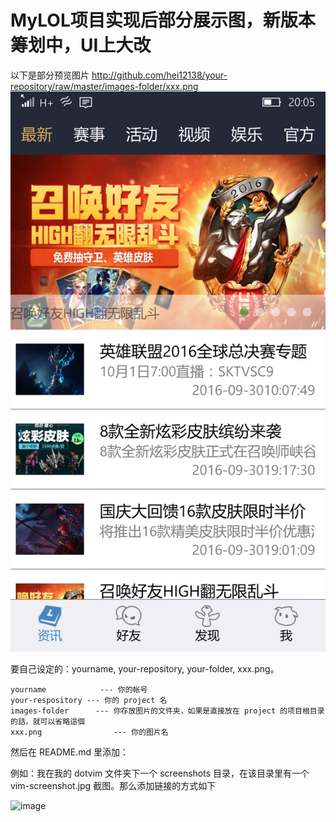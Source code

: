 # MyLOL项目实现后部分展示图，新版本筹划中，UI上大改

以下是部分预览图片
http://github.com/hei12138/your-repository/raw/master/images-folder/xxx.png
![image](https://github.com/hei12138/MyLOL/raw/master/MyLOL/ImagePreview/wp_ss_20160930_0001.png)



要自己设定的：yourname, your-repository, your-folder, xxx.png。

    yourname            --- 你的帐号
    your-respository --- 你的 project 名
    images-folder      --- 你存放图片的文件夹，如果是直接放在 project 的项目根目录的話，就可以省略這個
    xxx.png                --- 你的图片名

然后在 README.md 里添加：

例如：我在我的 dotvim 文件夹下一个 screenshots 目录，在该目录里有一个 vim-screenshot.jpg 截图。那么添加链接的方式如下

 ![image](https://github.com/ButBueatiful/dotvim/raw/master/screenshots/vim-screenshot.jpg)
                                                   
